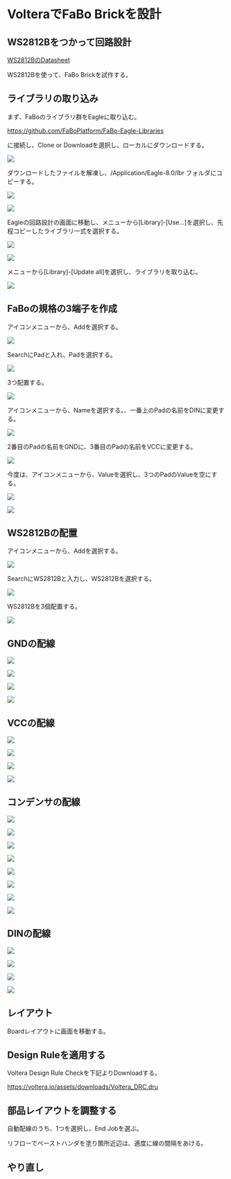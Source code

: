 # VolteraでFaBo Brickを設計

## WS2812Bをつかって回路設計

[WS2812BのDatasheet](http://www.adafruit.com/datasheets/WS2812B.pdf)

WS2812Bを使って、FaBo Brickを試作する。

## ライブラリの取り込み

まず、FaBoのライブラリ群をEagleに取り込む。

https://github.com/FaBoPlatform/FaBo-Eagle-Libraries

に接続し、Clone or Downloadを選択し、ローカルにダウンロードする。

![](/img/colorled001.png)

ダウンロードしたファイルを解凍し、/Application/Eagle-8.0/lbr フォルダにコピーする。

![](/img/colorled002.png)

![](/img/colorled003.png)

Eagleの回路設計の画面に移動し、メニューから[Library]-[Use...]を選択し、先程コピーしたライブラリ一式を選択する。

![](/img/colorled004.png)

![](/img/colorled005.png)

メニューから[Library]-[Update all]を選択し、ライブラリを取り込む。

![](/img/colorled006.png)

## FaBoの規格の3端子を作成

アイコンメニューから、Addを選択する。

![](/img/colorled007.png)

SearchにPadと入れ、Padを選択する。

![](/img/colorled008.png)

3つ配置する。

![](/img/colorled009.png)

アイコンメニューから、Nameを選択する。、一番上のPadの名前をDINに変更する。

![](/img/colorled010.png)

2番目のPadの名前をGNDに、3番目のPadの名前をVCCに変更する。

![](/img/colorled011.png)

今度は、アイコンメニューから、Valueを選択し、3つのPadのValueを空にする。

![](/img/colorled012.png)

![](/img/colorled013.png)

## WS2812Bの配置

アイコンメニューから、Addを選択する。

![](/img/colorled015.png)

SearchにWS2812Bと入力し、WS2812Bを選択する。

![](/img/colorled016.png)

WS2812Bを3個配置する。

![](/img/colorled017.png)

## GNDの配線

![](/img/colorled018.png)

![](/img/colorled019.png)

![](/img/colorled020.png)

![](/img/colorled021.png)

## VCCの配線

![](/img/colorled018.png)

![](/img/colorled022.png)

![](/img/colorled023.png)

![](/img/colorled024.png)

## コンデンサの配線

![](/img/colorled018.png)

![](/img/colorled025.png)

![](/img/colorled026.png)

![](/img/colorled027.png)


![](/img/colorled018.png)

![](/img/colorled019.png)

![](/img/colorled028.png)

![](/img/colorled029.png)

## DINの配線

![](/img/colorled030.png)

![](/img/colorled031.png)

![](/img/colorled032.png)

![](/img/colorled033.png)

## レイアウト

Boardレイアウトに画面を移動する。

[](/img/board001.png)

[](/img/board002.png)

## Design Ruleを適用する

Voltera Design Rule Checkを下記よりDownloadする。

https://voltera.io/assets/downloads/Voltera_DRC.dru

[](/img/board003.png)

[](/img/board004.png)

[](/img/board005.png)

[](/img/board006.png)

## 部品レイアウトを調整する

[](/img/board007.png)

[](/img/board008.png)

[](/img/board009.png)

自動配線のうち、1つを選択し、End Jobを選ぶ。

[](/img/board010.png)

リフローでペーストハンダを塗り箇所近辺は、適度に線の間隔をあける。

[](/img/board011.png)

## やり直し

[](/img/board012.png)




